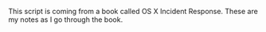 This script is coming from a book called OS X Incident Response. These are my notes as I go through the book.
